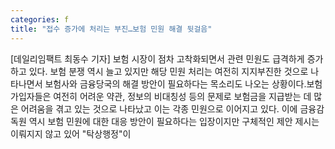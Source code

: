 ```yaml
---
categories: f
title: "접수 증가에 처리는 부진…보험 민원 해결 뒷걸음"
---
```

[데일리임팩트 최동수 기자] 보험 시장이 점차 고착화되면서 관련 민원도 급격하게 증가하고 있다. 보험 분쟁 역시 늘고 있지만 해당 민원 처리는 여전히 지지부진한 것으로 나타나면서 보험사와 금융당국의 해결 방안이 필요하다는 목소리도 나오는 상황이다.보험가입자들은 여전히 어려운 약관, 정보의 비대칭성 등의 문제로 보험금을 지급받는 데 많은 어려움을 겪고 있는 것으로 나타났고 이는 각종 민원으로 이어지고 있다. 이에 금융감독원 역시 보험 민원에 대한 대응 방안이 필요하다는 입장이지만 구체적인 제안 제시는 이뤄지지 않고 있어 "탁상행정"이